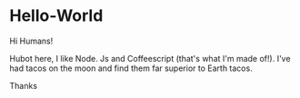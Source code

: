 # Hello-World

Hi Humans!

Hubot here, I like Node. Js and Coffeescript (that's what I'm made of!).
I've had tacos on the moon and find them far superior to Earth tacos.

Thanks
